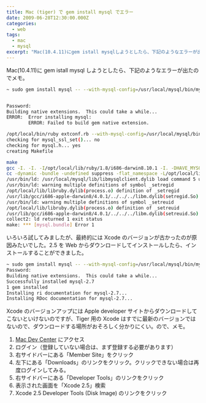 ```yaml
---
title: Mac (tiger) で gem install mysql でエラー
date: 2009-06-28T12:30:00.000Z
categories:
  - web
tags:
  - mac
  - mysql
excerpt: "Mac(10.4.11)にgem istall mysqlしようとしたら、下記のようなエラーが出たのでメモ。  ```bash ~ sudo gem install mysql -- --with-mysql-config=/usr/local/mysql/bin/mysql_config"
---
```


Mac(10.4.11)に gem istall mysql しようとしたら、下記のようなエラーが出たのでメモ。

```bash
~ sudo gem install mysql -- --with-mysql-config=/usr/local/mysql/bin/mysql_config


Password:
Building native extensions.  This could take a while...
ERROR:  Error installing mysql:
        ERROR: Failed to build gem native extension.

/opt/local/bin/ruby extconf.rb --with-mysql-config=/usr/local/mysql/bin/mysql_config
checking for mysql_ssl_set()... no
checking for mysql.h... yes
creating Makefile

make
gcc -I. -I. -I/opt/local/lib/ruby/1.8/i686-darwin8.10.1 -I. -DHAVE_MYSQL_H -I/opt/local/include -I/usr/local/mysql/include  -g -Os -arch i386 -no-cpp-precomp -mmacosx-version-min=10.4 -isysroot /Developer/SDKs/MacOSX10.4u.sdk -fno-common   -D_P1003_1B_VISIBLE -DSIGNAL_WITH_VIO_CLOSE -DSIGNALS_DONT_BREAK_READ -DIGNORE_SIGHUP_SIGQUIT -fno-common -O2  -fno-common -pipe -fno-common  -c mysql.c
cc -dynamic -bundle -undefined suppress -flat_namespace -L/opt/local/lib   -L"/opt/local/lib" -o mysql.bundle mysql.o  -lruby -arch i386  -L/usr/local/mysql/lib -lmysqlclient -lz -lm     -lmygcc  -lpthread -ldl -lobjc
/usr/bin/ld: /usr/local/mysql/lib/libmysqlclient.dylib load command 5 unknown cmd field
/usr/bin/ld: warning multiple definitions of symbol _setregid
/opt/local/lib/libruby.dylib(process.o) definition of _setregid
/usr/lib/gcc/i686-apple-darwin8/4.0.1/../../../libm.dylib(setregid.So) definition of _setregid
/usr/bin/ld: warning multiple definitions of symbol _setreuid
/opt/local/lib/libruby.dylib(process.o) definition of _setreuid
/usr/lib/gcc/i686-apple-darwin8/4.0.1/../../../libm.dylib(setreuid.So) definition of _setreuid
collect2: ld returned 1 exit status
make: *** [mysql.bundle] Error 1

```

いろいろ試してみましたが、最終的には Xcode のバージョンが古かったのが原因みたいでした。2.5 を Web からダウンロードしてインストールしたら、インストールすることができました。

```bash
~ sudo gem install mysql -- --with-mysql-config=/usr/local/mysql/bin/mysql_config
Password:
Building native extensions.  This could take a while...
Successfully installed mysql-2.7
1 gem installed
Installing ri documentation for mysql-2.7...
Installing RDoc documentation for mysql-2.7...

```

Xcode のバージョンアップには Apple developer サイトからダウンロードしてこないといけないのですが、Tiger 用の Xcode はすでに最新のバージョンではないので、ダウンロードする場所がおそろしく分かりにくい。ので、メモ。

1.  [Mac Dev Center](http://developer.apple.com/mac/) にアクセス
2.  ログイン（登録していない場合は、まず登録する必要があります）
3.  右サイドバーにある「Member Site」をクリック
4.  左下にある「Downloads」のリンクをクリック。クリックできない場合は再度ログインしてみる。
5.  右サイドバーにある「Developer Tools」のリンクをクリック
6.  表示された画面を「Xcode 2.5」検索
7.  Xcode 2.5 Developer Tools (Disk Image) のリンクをクリック
